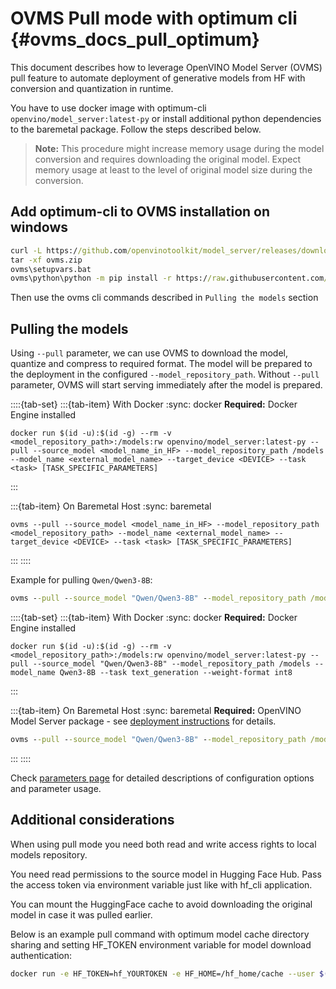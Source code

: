 # OVMS Pull mode with optimum cli {#ovms_docs_pull_optimum}

This document describes how to leverage OpenVINO Model Server (OVMS) pull feature to automate deployment of generative models from HF with conversion and quantization in runtime.

You have to use docker image with optimum-cli `openvino/model_server:latest-py` or install additional python dependencies to the baremetal package. Follow the steps described below.

> **Note:** This procedure might increase memory usage during the model conversion and requires downloading the original model. Expect memory usage at least to the level of original model size during the conversion.

## Add optimum-cli to OVMS installation on windows

```bat
curl -L https://github.com/openvinotoolkit/model_server/releases/download/v2025.3/ovms_windows_python_on.zip -o ovms.zip
tar -xf ovms.zip
ovms\setupvars.bat
ovms\python\python -m pip install -r https://raw.githubusercontent.com/openvinotoolkit/model_server/refs/heads/main/demos/common/export_models/requirements.txt
```
Then use the ovms cli commands described in `Pulling the models` section

## Pulling the models

Using `--pull` parameter, we can use OVMS to download the model, quantize and compress to required format. The model will be prepared to the deployment in the configured `--model_repository_path`. Without `--pull` parameter, OVMS will start serving immediately after the model is prepared.

::::{tab-set}
:::{tab-item} With Docker
:sync: docker
**Required:** Docker Engine installed

```text
docker run $(id -u):$(id -g) --rm -v <model_repository_path>:/models:rw openvino/model_server:latest-py --pull --source_model <model_name_in_HF> --model_repository_path /models --model_name <external_model_name> --target_device <DEVICE> --task <task> [TASK_SPECIFIC_PARAMETERS]
```
:::

:::{tab-item} On Baremetal Host
:sync: baremetal
```text
ovms --pull --source_model <model_name_in_HF> --model_repository_path <model_repository_path> --model_name <external_model_name> --target_device <DEVICE> --task <task> [TASK_SPECIFIC_PARAMETERS]
```
:::
::::

Example for pulling `Qwen/Qwen3-8B`:

```bat
ovms --pull --source_model "Qwen/Qwen3-8B" --model_repository_path /models --model_name Qwen3-8B --target_device CPU --task text_generation --weight-format int8 
```
::::{tab-set}
:::{tab-item} With Docker
:sync: docker
**Required:** Docker Engine installed

```text
docker run $(id -u):$(id -g) --rm -v <model_repository_path>:/models:rw openvino/model_server:latest-py --pull --source_model "Qwen/Qwen3-8B" --model_repository_path /models --model_name Qwen3-8B --task text_generation --weight-format int8
```
:::

:::{tab-item} On Baremetal Host
:sync: baremetal
**Required:** OpenVINO Model Server package - see [deployment instructions](./deploying_server_baremetal.md) for details.

```bat
ovms --pull --source_model "Qwen/Qwen3-8B" --model_repository_path /models --model_name Qwen3-8B --task text_generation --weight-format int8
```
:::
::::


Check [parameters page](./parameters.md) for detailed descriptions of configuration options and parameter usage.


## Additional considerations

When using pull mode you need both read and write access rights to local models repository.

You need read permissions to the source model in Hugging Face Hub. Pass the access token via environment variable just like with hf_cli application.

You can mount the HuggingFace cache to avoid downloading the original model in case it was pulled earlier.

Below is an example pull command with optimum model cache directory sharing and setting HF_TOKEN environment variable for model download authentication:

```bash
docker run -e HF_TOKEN=hf_YOURTOKEN -e HF_HOME=/hf_home/cache --user $(id -u):$(id -g) --group-add=$(id -g) -v /opt/home/user/.cache/huggingface/:/hf_home/cache -v $(pwd)/models:/models:rw openvino/model_server:latest-py --pull --model_repository_path /models --source_model meta-llama/Meta-Llama-3-8B-Instruct
```

